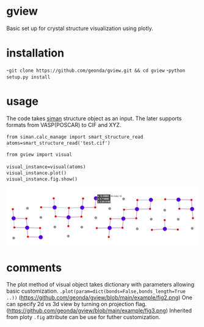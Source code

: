 # gview
Basic set up for crystal structure visualization using plotly.


# installation
-`git clone https://github.com/geonda/gview.git && cd gview`
-`python setup.py install`

# usage
The code takes [siman](https://github.com/dimonaks/siman.git) structure object as an input. The later supports formats from VASP(POSCAR) to CIF and XYZ. 
```
from siman.calc_manage import smart_structure_read
atoms=smart_structure_read('test.cif')
```
```
from gview import visual

visual_instance=visual(atoms)
visual_instance.plot()
visual_instance.fig.show()
```
![img](https://github.com/geonda/gview/blob/main/example/fig1.png)

# comments 
The plot method of visual object takes dictionary with parameters allowing basic customization. 
`.plot(param=dict(bonds=False,bonds_length=True ..))`
(https://github.com/geonda/gview/blob/main/example/fig2.png)
One can specify 2d vs 3d view by turning on projection flag. 
(https://github.com/geonda/gview/blob/main/example/fig3.png)
Inherited from ploty `.fig` attribute can be use for futher customization. 

